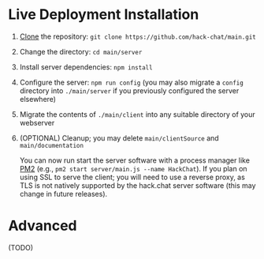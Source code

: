 # Live Deployment Installation

1. [Clone](https://help.github.com/articles/cloning-a-repository/) the repository: `git clone https://github.com/hack-chat/main.git`
1. Change the directory: `cd main/server`
1. Install server dependencies: `npm install`
1. Configure the server: `npm run config` (you may also migrate a `config` directory into `./main/server` if you previously configured the server elsewhere)
1. Migrate the contents of `./main/client` into any suitable directory of your webserver
1. (OPTIONAL) Cleanup; you may delete `main/clientSource` and `main/documentation`

    You can now run start the server software with a process manager like [PM2](https://github.com/Unitech/pm2) (e.g., `pm2 start server/main.js --name HackChat`). If you plan on using SSL to serve the client; you will need to use a reverse proxy, as TLS is not natively supported by the hack.chat server software (this may change in future releases).

# Advanced

(TODO)
